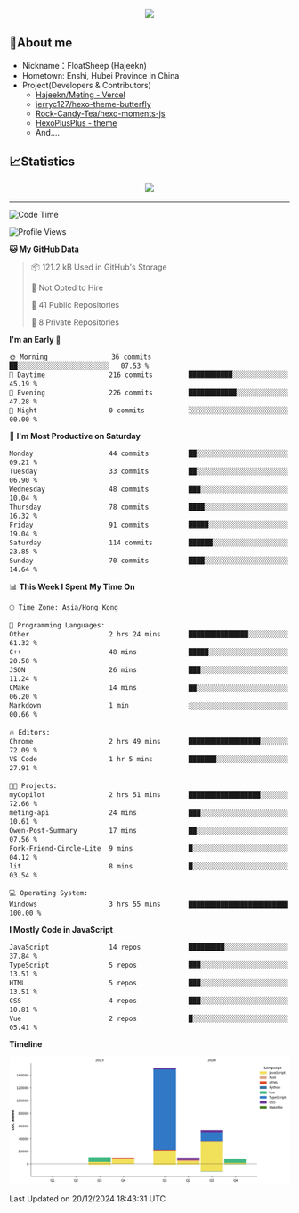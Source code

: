 <p align="center">
   <a href="https://git.io/typing-svg"><img src="https://readme-typing-svg.demolab.com?font=Fira+Code&pause=1000&color=F7DD11&center=true&vCenter=true&width=435&lines=Floating+in+the+clouds~;I'm+glad+to+meet+you+again" /></a>
</p>

## 🥱About me

- Nickname：FloatSheep (Hajeekn)
- Hometown: Enshi, Hubei Province in China
- Project(Developers & Contributors)
   - [Hajeekn/Meting - Vercel](https://github.com/hajeekn/vercel-meting)
   - [jerryc127/hexo-theme-butterfly](https://github.com/jerryc127/hexo-theme-butterfly)
   - [Rock-Candy-Tea/hexo-moments-js](https://github.com/Rock-Candy-Tea/hexo-moments-js)
   - [HexoPlusPlus - theme](https://github.com/HexoPlusPlus/HexoPlusPlus)
   - And....


## 📈Statistics

<div align="center">
<img src="https://github-readme-stats-git-masterrstaa-rickstaa.vercel.app/api?username=FloatSheep" />
</div>

---

<!--START_SECTION:waka-->
![Code Time](http://img.shields.io/badge/Code%20Time-249%20hrs%206%20mins-blue)

![Profile Views](http://img.shields.io/badge/Profile%20Views-0-blue)

**🐱 My GitHub Data** 

> 📦 121.2 kB Used in GitHub's Storage 
 > 
> 🚫 Not Opted to Hire
 > 
> 📜 41 Public Repositories 
 > 
> 🔑 8 Private Repositories 
 > 
**I'm an Early 🐤** 

```text
🌞 Morning                36 commits          ██░░░░░░░░░░░░░░░░░░░░░░░   07.53 % 
🌆 Daytime                216 commits         ███████████░░░░░░░░░░░░░░   45.19 % 
🌃 Evening                226 commits         ████████████░░░░░░░░░░░░░   47.28 % 
🌙 Night                  0 commits           ░░░░░░░░░░░░░░░░░░░░░░░░░   00.00 % 
```
📅 **I'm Most Productive on Saturday** 

```text
Monday                   44 commits          ██░░░░░░░░░░░░░░░░░░░░░░░   09.21 % 
Tuesday                  33 commits          ██░░░░░░░░░░░░░░░░░░░░░░░   06.90 % 
Wednesday                48 commits          ███░░░░░░░░░░░░░░░░░░░░░░   10.04 % 
Thursday                 78 commits          ████░░░░░░░░░░░░░░░░░░░░░   16.32 % 
Friday                   91 commits          █████░░░░░░░░░░░░░░░░░░░░   19.04 % 
Saturday                 114 commits         ██████░░░░░░░░░░░░░░░░░░░   23.85 % 
Sunday                   70 commits          ████░░░░░░░░░░░░░░░░░░░░░   14.64 % 
```


📊 **This Week I Spent My Time On** 

```text
🕑︎ Time Zone: Asia/Hong_Kong

💬 Programming Languages: 
Other                    2 hrs 24 mins       ███████████████░░░░░░░░░░   61.32 % 
C++                      48 mins             █████░░░░░░░░░░░░░░░░░░░░   20.58 % 
JSON                     26 mins             ███░░░░░░░░░░░░░░░░░░░░░░   11.24 % 
CMake                    14 mins             ██░░░░░░░░░░░░░░░░░░░░░░░   06.20 % 
Markdown                 1 min               ░░░░░░░░░░░░░░░░░░░░░░░░░   00.66 % 

🔥 Editors: 
Chrome                   2 hrs 49 mins       ██████████████████░░░░░░░   72.09 % 
VS Code                  1 hr 5 mins         ███████░░░░░░░░░░░░░░░░░░   27.91 % 

🐱‍💻 Projects: 
myCopilot                2 hrs 51 mins       ██████████████████░░░░░░░   72.66 % 
meting-api               24 mins             ███░░░░░░░░░░░░░░░░░░░░░░   10.61 % 
Qwen-Post-Summary        17 mins             ██░░░░░░░░░░░░░░░░░░░░░░░   07.56 % 
Fork-Friend-Circle-Lite  9 mins              █░░░░░░░░░░░░░░░░░░░░░░░░   04.12 % 
lit                      8 mins              █░░░░░░░░░░░░░░░░░░░░░░░░   03.54 % 

💻 Operating System: 
Windows                  3 hrs 55 mins       █████████████████████████   100.00 % 
```

**I Mostly Code in JavaScript** 

```text
JavaScript               14 repos            █████████░░░░░░░░░░░░░░░░   37.84 % 
TypeScript               5 repos             ███░░░░░░░░░░░░░░░░░░░░░░   13.51 % 
HTML                     5 repos             ███░░░░░░░░░░░░░░░░░░░░░░   13.51 % 
CSS                      4 repos             ███░░░░░░░░░░░░░░░░░░░░░░   10.81 % 
Vue                      2 repos             █░░░░░░░░░░░░░░░░░░░░░░░░   05.41 % 
```



**Timeline**

![Lines of Code chart](https://raw.githubusercontent.com/FloatSheep/FloatSheep/main/assets/bar_graph.png)


 Last Updated on 20/12/2024 18:43:31 UTC
<!--END_SECTION:waka-->

